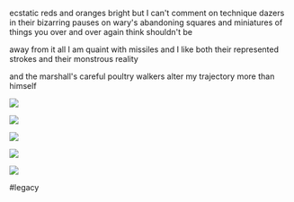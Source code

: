 ecstatic reds and oranges
bright but I can't comment on technique
dazers in their bizarring pauses
on wary's abandoning squares
and miniatures of things you over and over again
think
shouldn't be

away from it all I am quaint with missiles
and I like both their represented strokes
and their monstrous reality

and the marshall's careful poultry walkers alter my trajectory more than himself

![](ecstatic%20reds%20and%20oranges/2200c78b84d2332899af4be274a95bd6.jpeg)

![](ecstatic%20reds%20and%20oranges/4ebc02c7b950e8fce328063d8c89b7d7.jpeg)

![](ecstatic%20reds%20and%20oranges/e9c4395a11a3ef090d6edde696ca0338.jpeg)

![](ecstatic%20reds%20and%20oranges/4f40bf6c011ad51606586d1e36508f89.jpeg)

![](ecstatic%20reds%20and%20oranges/f78de07bda56050c115c1e6a0351bc3e.jpeg)

#legacy